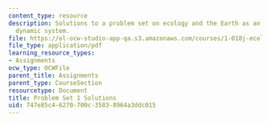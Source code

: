 ```yaml
---
content_type: resource
description: Solutions to a problem set on ecology and the Earth as an integrated
  dynamic system.
file: https://ol-ocw-studio-app-qa.s3.amazonaws.com/courses/1-018j-ecology-i-the-earth-system-fall-2009/747e85c46270700c35838964a3ddc015_MIT1_018JF09_hw1_ans.pdf
file_type: application/pdf
learning_resource_types:
- Assignments
ocw_type: OCWFile
parent_title: Assignments
parent_type: CourseSection
resourcetype: Document
title: Problem Set 1 Solutions
uid: 747e85c4-6270-700c-3583-8964a3ddc015
---
```

